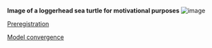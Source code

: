 **Image of a loggerhead sea turtle for motivational purposes**
![image](https://user-images.githubusercontent.com/114161047/201360587-69d5a5db-aa58-4632-8ef5-01a9b8b2891d.png)


[Preregistration](/preregistration/preregistration_sea_turtle.md)

[Model convergence](/process/issues.md)
